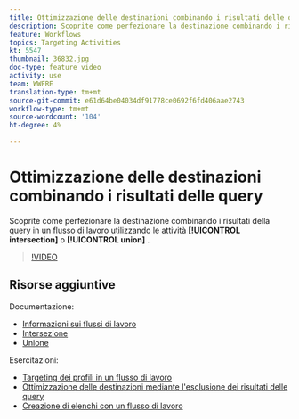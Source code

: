 ```yaml
---
title: Ottimizzazione delle destinazioni combinando i risultati delle query
description: Scoprite come perfezionare la destinazione combinando i risultati della query in un flusso di lavoro utilizzando l'intersezione o le attività dell'unione.
feature: Workflows
topics: Targeting Activities
kt: 5547
thumbnail: 36832.jpg
doc-type: feature video
activity: use
team: WWFRE
translation-type: tm+mt
source-git-commit: e61d64be04034df91778ce0692f6fd406aae2743
workflow-type: tm+mt
source-wordcount: '104'
ht-degree: 4%

---
```



# Ottimizzazione delle destinazioni combinando i risultati delle query

Scoprite come perfezionare la destinazione combinando i risultati della query in un flusso di lavoro utilizzando le attività **[!UICONTROL intersection]** o **[!UICONTROL union]** .

>[!VIDEO](https://video.tv.adobe.com/v/36832?quality=12)

## Risorse aggiuntive

Documentazione:

* [Informazioni sui flussi di lavoro](https://docs.adobe.com/content/help/en/campaign-classic/using/automating-with-workflows/introduction/about-workflows.html)
* [Intersezione](https://docs.adobe.com/content/help/en/campaign-classic/using/automating-with-workflows/targeting-activities/intersection.html)
* [Unione](https://docs.adobe.com/content/help/en/campaign-classic/using/automating-with-workflows/targeting-activities/union.html)

Esercitazioni:

* [Targeting dei profili in un flusso di lavoro](/help/acc/getting-started/targeting-profiles-in-a-workflow.md)
* [Ottimizzazione delle destinazioni mediante l&#39;esclusione dei risultati delle query](/help/acc/automating-with-workflows/refining-targets-by-excluding-query-results.md)
* [Creazione di elenchi con un flusso di lavoro](/help/acc/automating-with-workflows/creating-lists-with-a-workflow.md)
